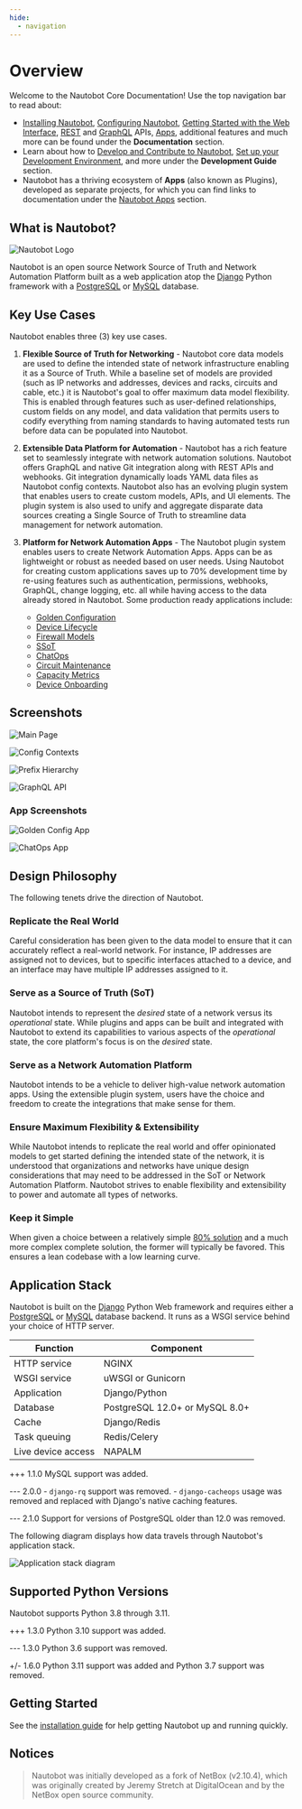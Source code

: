 ```yaml
---
hide:
  - navigation
---
```


# Overview

Welcome to the Nautobot Core Documentation! Use the top navigation bar to read about:

- [Installing Nautobot](user-guide/administration/installation/index.md), [Configuring Nautobot](user-guide/administration/configuration/index.md), [Getting Started with the Web Interface](user-guide/feature-guides/getting-started/index.md), [REST](user-guide/platform-functionality/rest-api/overview.md) and [GraphQL](user-guide/platform-functionality/graphql.md) APIs, [Apps](apps/index.md), additional features and much more can be found under the **Documentation** section.
- Learn about how to [Develop and Contribute to Nautobot](development/index.md), [Set up your Development Environment](development/core/getting-started.md), and more under the **Development Guide** section.
- Nautobot has a thriving ecosystem of **Apps** (also known as Plugins), developed as separate projects, for which you can find links to documentation under the [Nautobot Apps](apps/index.md) section.

## What is Nautobot?

![Nautobot Logo](assets/nautobot_logo.svg)

Nautobot is an open source Network Source of Truth and Network Automation Platform built as a web application atop the [Django](https://www.djangoproject.com/) Python framework with a [PostgreSQL](https://www.postgresql.org/) or [MySQL](https://www.mysql.com) database.

## Key Use Cases

Nautobot enables three (3) key use cases.

1. **Flexible Source of Truth for Networking** - Nautobot core data models are used to define the intended state of network infrastructure enabling it as a Source of Truth. While a baseline set of models are provided (such as IP networks and addresses, devices and racks, circuits and cable, etc.) it is Nautobot's goal to offer maximum data model flexibility. This is enabled through features such as user-defined relationships, custom fields on any model, and data validation that permits users to codify everything from naming standards to having automated tests run before data can be populated into Nautobot.

2. **Extensible Data Platform for Automation** - Nautobot has a rich feature set to seamlessly integrate with network automation solutions.  Nautobot offers GraphQL and native Git integration along with REST APIs and webhooks.  Git integration dynamically loads YAML data files as Nautobot config contexts.  Nautobot also has an evolving plugin system that enables users to create custom models, APIs, and UI elements.  The plugin system is also used to unify and aggregate disparate data sources creating a Single Source of Truth to streamline data management for network automation.

3. **Platform for Network Automation Apps** - The Nautobot plugin system enables users to create Network Automation Apps.  Apps can be as lightweight or robust as needed based on user needs.  Using Nautobot for creating custom applications saves up to 70% development time by re-using features such as authentication, permissions, webhooks, GraphQL, change logging, etc. all while having access to the data already stored in Nautobot. Some production ready applications include:

    - [Golden Configuration](https://github.com/nautobot/nautobot-plugin-golden-config)
    - [Device Lifecycle](https://github.com/nautobot/nautobot-plugin-device-lifecycle-mgmt)
    - [Firewall Models](https://github.com/nautobot/nautobot-plugin-firewall-models)
    - [SSoT](https://github.com/nautobot/nautobot-plugin-ssot)
    - [ChatOps](https://github.com/nautobot/nautobot-plugin-chatops)
    - [Circuit Maintenance](https://github.com/nautobot/nautobot-plugin-circuit-maintenance)
    - [Capacity Metrics](https://github.com/nautobot/nautobot-plugin-capacity-metrics)
    - [Device Onboarding](https://github.com/nautobot/nautobot-plugin-device-onboarding)

## Screenshots

![Main Page](media/ss_main_page.png)

![Config Contexts](media/ss_config_contexts.png)

![Prefix Hierarchy](media/ss_prefix_hierarchy.png)

![GraphQL API](media/ss_graphiql.png)

### App Screenshots

![Golden Config App](media/ss_plugin_golden_config.png)

![ChatOps App](media/ss_plugin_chatops.png)

## Design Philosophy

The following tenets drive the direction of Nautobot.

### Replicate the Real World

Careful consideration has been given to the data model to ensure that it can accurately reflect a real-world network. For instance, IP addresses are assigned not to devices, but to specific interfaces attached to a device, and an interface may have multiple IP addresses assigned to it.

### Serve as a Source of Truth (SoT)

Nautobot intends to represent the _desired_ state of a network versus its _operational_ state. While plugins and apps can be built and integrated with Nautobot to extend its capabilities to various aspects of the _operational_ state, the core platform's focus is on the _desired_ state.

### Serve as a Network Automation Platform

Nautobot intends to be a vehicle to deliver high-value network automation apps.  Using the extensible plugin system, users have the choice and freedom to create the integrations that make sense for them.

### Ensure Maximum Flexibility & Extensibility

While Nautobot intends to replicate the real world and offer opinionated models to get started defining the intended state of the network, it is understood that organizations and networks have unique design considerations that may need to be addressed in the SoT or Network Automation Platform.  Nautobot strives to enable flexibility and extensibility to power and automate all types of networks.

### Keep it Simple

When given a choice between a relatively simple [80% solution](https://en.wikipedia.org/wiki/Pareto_principle) and a much more complex complete solution, the former will typically be favored. This ensures a lean codebase with a low learning curve.

## Application Stack

Nautobot is built on the [Django](https://djangoproject.com/) Python Web framework and requires either a [PostgreSQL](https://www.postgresql.org/) or [MySQL](https://www.mysql.com) database backend. It runs as a WSGI service behind your choice of HTTP server.

| Function           | Component                       |
|--------------------|---------------------------------|
| HTTP service       | NGINX                           |
| WSGI service       | uWSGI or Gunicorn               |
| Application        | Django/Python                   |
| Database           | PostgreSQL 12.0+ or MySQL 8.0+  |
| Cache              | Django/Redis                    |
| Task queuing       | Redis/Celery                    |
| Live device access | NAPALM                          |

+++ 1.1.0
    MySQL support was added.

--- 2.0.0
    - `django-rq` support was removed.
    - `django-cacheops` usage was removed and replaced with Django's native caching features.

--- 2.1.0
    Support for versions of PostgreSQL older than 12.0 was removed.

The following diagram displays how data travels through Nautobot's application stack.

![Application stack diagram](./media/nautobot_application_stack_low_level.png "Application stack diagram")

## Supported Python Versions

Nautobot supports Python 3.8 through 3.11.

+++ 1.3.0
    Python 3.10 support was added.

--- 1.3.0
    Python 3.6 support was removed.

+/- 1.6.0
    Python 3.11 support was added and Python 3.7 support was removed.

## Getting Started

See the [installation guide](user-guide/administration/installation/index.md) for help getting Nautobot up and running quickly.

## Notices

> Nautobot was initially developed as a fork of NetBox (v2.10.4), which was originally created by Jeremy Stretch at DigitalOcean and by the NetBox open source community.
